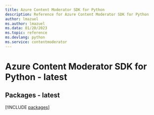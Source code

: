 ```yaml
---
title: Azure Content Moderator SDK for Python
description: Reference for Azure Content Moderator SDK for Python
author: lmazuel
ms.author: lmazuel
ms.data: 01/20/2023
ms.topic: reference
ms.devlang: python
ms.service: contentmoderator
---
```

# Azure Content Moderator SDK for Python - latest
## Packages - latest
[!INCLUDE [packages](content-moderator-index.md)]